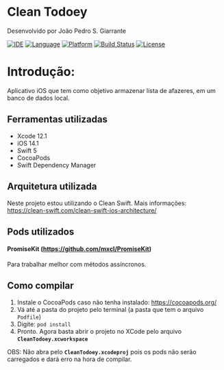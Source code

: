 # Clean Todoey

Desenvolvido por João Pedro S. Giarrante

[![IDE](https://img.shields.io/badge/Xcode-12-blue.svg)](https://developer.apple.com/xcode/)
[![Language](https://img.shields.io/badge/swift-5-orange.svg)](https://swift.org)
[![Platform](https://img.shields.io/badge/iOS-14-green.svg)](https://developer.apple.com/ios/)
[![Build Status](https://travis-ci.com/jpedrosg/CleanTodoey.svg?branch=main)](https://travis-ci.com/jpedrosg/CleanTodoey.svg?branch=main)
[![License](https://img.shields.io/github/license/jpedrosg/jpsg.clean_crypto.svg)](LICENSE)

# Introdução: 
Aplicativo iOS que tem como objetivo armazenar lista de afazeres, em um banco de dados local.

## Ferramentas utilizadas
- Xcode 12.1
- iOS 14.1
- Swift 5
- CocoaPods
- Swift Dependency Manager

## Arquitetura utilizada
Neste projeto estou utilizando o Clean Swift.
Mais informações: https://clean-swift.com/clean-swift-ios-architecture/

## Pods utilizados

#### PromiseKit (https://github.com/mxcl/PromiseKit)
Para trabalhar melhor com métodos assíncronos.

## Como compilar

1. Instale o CocoaPods caso não tenha instalado: https://cocoapods.org/
2. Vá até a pasta do projeto pelo terminal (a pasta que tem o arquivo `Podfile`)
3. Digite: `pod install`
4. Pronto. Agora basta abrir o projeto no XCode pelo arquivo **`CleanTodoey.xcworkspace`**

OBS: Não abra pelo **`CleanTodoey.xcodeproj`** pois os pods não serão carregados e dará erro na hora de compilar.
